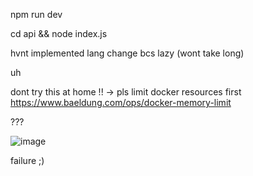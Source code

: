 npm run dev

cd api && node index.js

hvnt implemented lang change bcs lazy (wont take long)

uh

dont try this at home !! -> pls limit docker resources first https://www.baeldung.com/ops/docker-memory-limit 

???

![image](https://user-images.githubusercontent.com/76026698/210159481-bf26a41c-cfa6-4c70-ba58-2de4eff0c3ab.png)

failure ;)
